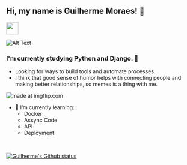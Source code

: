 ## <b>Hi, my name is Guilherme Moraes!</b> 🤠

[<img height="32" width="32" src="https://cdn.jsdelivr.net/npm/simple-icons@v4/icons/linkedin.svg" />][Linkedin]

![Alt Text](https://i.imgflip.com/1tlr1p.gif)

### I'm currently studying Python and Django. 🐍
- Looking for ways to build tools and automate processes. 
- I think that good sense of humor helps with connecting people and making better relationships, so memes is a thing with me.

<img src="https://i.imgflip.com/4w8o82.jpg" title="made at imgflip.com"/>

- 🌱 I’m currently learning:
  * Docker
  * Assync Code
  * API
  * Deployment

</br>

[![Guilherme's Github status](https://github-readme-stats.vercel.app/api?username=DefRuivo)](https://github.com/anuraghazra/github-readme-stats)


[Linkedin]: https://www.linkedin.com/in/guilherme-de-matos-moraes-b471a23a/

